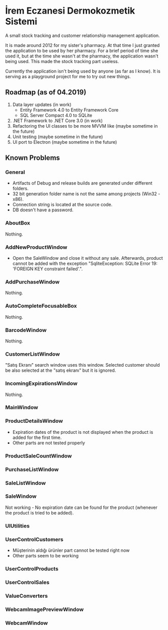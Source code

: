 İrem Eczanesi Dermokozmetik Sistemi
=========================

A small stock tracking and customer relationship management application.

It is made around 2012 for my sister's pharmacy. At that time I just granted the application to be used by her pharmacy. 
For a brief period of time she used it, but at the time she wasn't at the pharmacy, the application wasn't being used. This made the stock tracking part useless.

Currently the application isn't being used by anyone (as far as I know). It is serving as a playground project for me to try out new things.

Roadmap (as of 04.2019)
-----------------------

1. Data layer updates (in work)
	* Entity Framework 4.0 to Entity Framework Core
	* SQL Server Compact 4.0 to SQLite
2. .NET Framework to .NET Core 3.0 (in work)
3. Refactoring the UI classes to be more MVVM like (maybe sometime in the future)
4. Unit testing (maybe sometime in the future)
5. UI port to Electron (maybe sometime in the future)


Known Problems
--------------

### General

- Artifacts of Debug and release builds are generated under different folders.
- 32 bit generation folder name is not the same among projects (Win32 - x86).
- Connection string is located at the source code.
- DB doesn't have a password.

### AboutBox

Nothing.

### AddNewProductWindow

- Open the SaleWindow and close it without any sale. Afterwards, product cannot be added with the exception "SqliteException: SQLite Error 19: 'FOREIGN KEY constraint failed'.".

### AddPurchaseWindow

Nothing.

### AutoCompleteFocusableBox

Nothing.

### BarcodeWindow

Nothing. 

### CustomerListWindow

"Satış Ekranı" search window uses this window. Selected customer should be also selected at the "satış ekranı" but it is ignored.

### IncomingExpirationsWindow

Nothing.

### MainWindow
### ProductDetailsWindow

* Expiration dates of the product is not displayed when the product is added for the first time.
* Other parts are not tested properly

### ProductSaleCountWindow
### PurchaseListWindow
### SaleListWindow
### SaleWindow

Not working - No expiration date can be found for the product (whenever the product is tried to be added).

### UIUtilities
### UserControlCustomers

* Müşterinin aldığı ürünler part cannot be tested right now
* Other parts seem to be working

### UserControlProducts
### UserControlSales
### ValueConverters
### WebcamImagePreviewWindow
### WebcamWindow